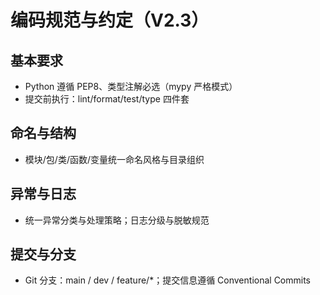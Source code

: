# 编码规范与约定（V2.3）

## 基本要求
- Python 遵循 PEP8、类型注解必选（mypy 严格模式）
- 提交前执行：lint/format/test/type 四件套

## 命名与结构
- 模块/包/类/函数/变量统一命名风格与目录组织

## 异常与日志
- 统一异常分类与处理策略；日志分级与脱敏规范

## 提交与分支
- Git 分支：main / dev / feature/*；提交信息遵循 Conventional Commits